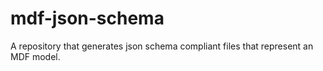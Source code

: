 # mdf-json-schema
A repository that generates json schema compliant files that represent an MDF model.
